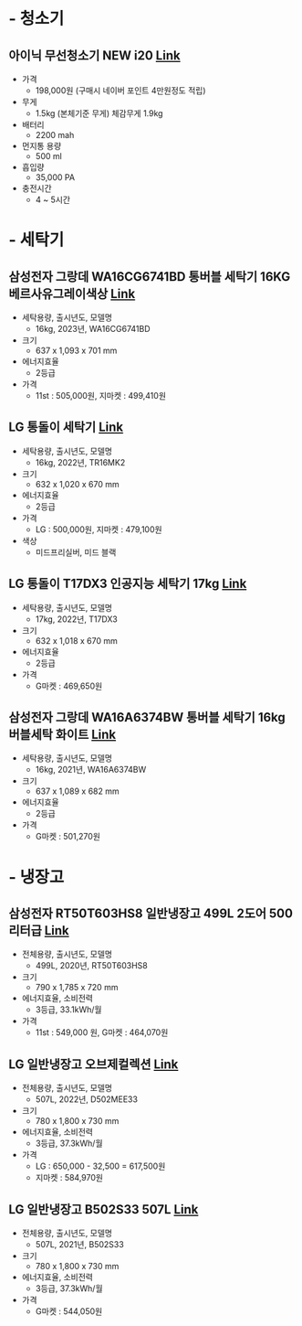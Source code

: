 # - 청소기
## 아이닉 무선청소기 NEW i20 [Link](https://brand.naver.com/inic/products/6180790979)

- 가격
  - 198,000원 (구매시 네이버 포인트 4만원정도 적립)
- 무게
  - 1.5kg (본체기준 무게) 체감무게 1.9kg
- 배터리
  - 2200 mah
- 먼지통 용량
  - 500 ml
- 흡입량
  - 35,000 PA
- 충전시간
  - 4 ~ 5시간

# - 세탁기
## 삼성전자 그랑데 WA16CG6741BD 통버블 세탁기 16KG 베르사유그레이색상 [Link](https://www.11st.co.kr/products/6141982000)
- 세탁용량, 출시년도, 모델명
  - 16kg, 2023년, WA16CG6741BD
- 크기
  - 637 x 1,093 x 701 mm
- 에너지효율
  - 2등급
- 가격
  - 11st : 505,000원, 지마켓 : 499,410원

## LG 통돌이 세탁기 [Link](https://www.11st.co.kr/products/6141982000)
- 세탁용량, 출시년도, 모델명
  - 16kg, 2022년, TR16MK2
- 크기
  - 632 x 1,020 x 670 mm
- 에너지효율
  - 2등급
- 가격
  - LG : 500,000원, 지마켓 : 479,100원
- 색상
  - 미드프리실버, 미드 블랙


## LG 통돌이 T17DX3 인공지능 세탁기 17kg [Link](http://item.gmarket.co.kr/Item?goodsCode=2712291443)
- 세탁용량, 출시년도, 모델명
  - 17kg, 2022년, T17DX3
- 크기
  - 632 x 1,018 x 670 mm
- 에너지효율
  - 2등급
- 가격
  - G마켓 : 469,650원


## 삼성전자 그랑데 WA16A6374BW 통버블 세탁기 16kg 버블세탁 화이트 [Link](http://item.gmarket.co.kr/Item?goodsCode=3127743642)
- 세탁용량, 출시년도, 모델명
  - 16kg, 2021년, WA16A6374BW
- 크기
  - 637 x 1,089 x 682 mm
- 에너지효율
  - 2등급
- 가격
  - G마켓 : 501,270원


# - 냉장고
## 삼성전자 RT50T603HS8 일반냉장고 499L 2도어 500리터급 [Link](https://www.11st.co.kr/products/3101893325)
- 전체용량, 출시년도, 모델명
  - 499L, 2020년, RT50T603HS8
- 크기
  - 790 x 1,785 x 720 mm
- 에너지효율, 소비전력
  - 3등급, 33.1kWh/월
- 가격
  - 11st : 549,000 원, G마켓 : 464,070원

## LG 일반냉장고 오브제컬렉션 [Link](https://www.lge.co.kr/refrigerators/d502mee33)
- 전체용량, 출시년도, 모델명
  - 507L, 2022년, D502MEE33
- 크기
  - 780 x 1,800 x 730 mm
- 에너지효율, 소비전력
  - 3등급, 37.3kWh/월
- 가격
  - LG : 650,000 - 32,500 = 617,500원
  - 지마켓 : 584,970원

## LG 일반냉장고 B502S33 507L [Link](http://item.gmarket.co.kr/Item?goodsCode=2312302269)
- 전체용량, 출시년도, 모델명
  - 507L, 2021년, B502S33
- 크기
  - 780 x 1,800 x 730 mm
- 에너지효율, 소비전력
  - 3등급, 37.3kWh/월
- 가격
  - G마켓 : 544,050원


